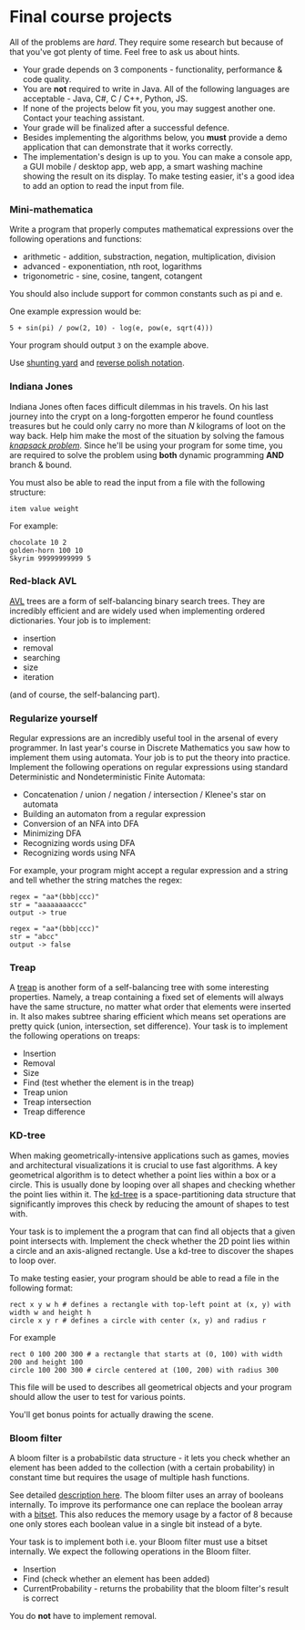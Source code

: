 Final course projects
======================

All of the problems are *hard*. They require some research but because of
that you've got plenty of time. Feel free to ask us about hints.

* Your grade depends on 3 components - functionality, performance & code quality.
* You are **not** required to write in Java. All of the following languages are
acceptable - Java, C#, C / C++, Python, JS.
* If none of the projects below fit you, you may suggest another one. Contact your
teaching assistant.
* Your grade will be finalized after a successful defence.
* Besides implementing the algorithms below, you **must** provide a demo application
that can demonstrate that it works correctly.
* The implementation's design is up to you. You can make a console app, a GUI
mobile / desktop app, web app, a smart washing machine showing the result on its
display. To make testing easier, it's a good idea to add an option to read the input
from file.


### Mini-mathematica
Write a program that properly computes mathematical expressions over the following
operations and functions:
* arithmetic - addition, substraction, negation, multiplication, division
* advanced - exponentiation, nth root, logarithms
* trigonometric - sine, cosine, tangent, cotangent

You should also include support for common constants such as pi and e.

One example expression would be:

```
5 + sin(pi) / pow(2, 10) - log(e, pow(e, sqrt(4)))
```
Your program should output `3` on the example above.

Use [shunting yard](http://en.wikipedia.org/wiki/Shunting-yard_algorithm) and
[reverse polish notation](http://en.wikipedia.org/wiki/Reverse_Polish_notation).

### Indiana Jones
Indiana Jones often faces difficult dilemmas in his travels. On his last journey
into the crypt on a long-forgotten emperor he found countless treasures but he could
only carry no more than *N* kilograms of loot on the way back. Help him make
the most of the situation by solving the famous
[*knapsack problem*](http://en.wikipedia.org/wiki/Knapsack_problem). Since
he'll be using your program for some time, you are required to solve the problem
using **both** dynamic programming **AND** branch & bound.

You must also be able to read the input from a file with the following structure:

```
item value weight
```

For example:

```
chocolate 10 2
golden-horn 100 10
Skyrim 99999999999 5
```

### Red-black AVL
[AVL](http://en.wikipedia.org/wiki/AVL_tree) trees are a form of self-balancing
binary search trees.
They are incredibly efficient and are widely used when implementing ordered
dictionaries. Your job is to implement:

* insertion
* removal
* searching
* size
* iteration

(and of course, the self-balancing part).

### Regularize yourself
Regular expressions are an incredibly useful tool in the arsenal of every programmer.
In last year's course in Discrete Mathematics you saw how to implement them
using automata. Your job is to put the theory into practice. Implement the following
operations on regular expressions using standard Deterministic and Nondeterministic
Finite Automata:

* Concatenation / union / negation / intersection / Klenee's star on automata
* Building an automaton from a regular expression
* Conversion of an NFA into DFA
* Minimizing DFA
* Recognizing words using DFA
* Recognizing words using NFA

For example, your program might accept a regular expression and a string and
tell whether the string matches the regex:

```
regex = "aa*(bbb|ccc)"
str = "aaaaaaaaccc"
output -> true

regex = "aa*(bbb|ccc)"
str = "abcc"
output -> false
```

### Treap

A [treap](https://en.wikipedia.org/wiki/K-d_tree) is another form of a
self-balancing tree with some interesting properties. Namely, a treap
containing a fixed set of elements will always have the same structure,
no matter what order that elements were inserted in. It also makes subtree
sharing efficient which means set operations are pretty quick (union, intersection,
set difference). Your task is to implement the following operations on treaps:

* Insertion
* Removal
* Size
* Find (test whether the element is in the treap)
* Treap union
* Treap intersection
* Treap difference

### KD-tree

When making geometrically-intensive applications such as games, movies
and architectural visualizations it is crucial to use fast algorithms.
A key geometrical algorithm is to detect whether a point lies within
a box or a circle. This is usually done by looping over all shapes
and checking whether the point lies within it. The [kd-tree](https://en.wikipedia.org/wiki/K-d_tree)
is a space-partitioning data structure that significantly improves this check
by reducing the amount of shapes to test with.

Your task is to implement the a program that can find all objects
that a given point intersects with. Implement the check whether the 2D point
lies within a circle and an axis-aligned rectangle. Use a kd-tree to
discover the shapes to loop over.

To make testing easier, your program should be able to read a file in the following format:

```
rect x y w h # defines a rectangle with top-left point at (x, y) with width w and height h
circle x y r # defines a circle with center (x, y) and radius r
```

For example
```
rect 0 100 200 300 # a rectangle that starts at (0, 100) with width 200 and height 100
circle 100 200 300 # circle centered at (100, 200) with radius 300
```

This file will be used to describes all geometrical objects and your program should allow
the user to test for various points.

You'll get bonus points for actually drawing the scene.

### Bloom filter

A bloom filter is a probabilstic data structure - it lets
you check whether an element has been added to the collection
(with a certain probability) in constant time but requires
the usage of multiple hash functions.

See detailed [description here](https://en.wikipedia.org/wiki/Bloom_filter).
The bloom filter uses an array of booleans internally. To improve its performance
one can replace the boolean array with a [bitset](https://en.wikipedia.org/wiki/Bit_array).
This also reduces the memory usage by a factor of 8 because one only stores each boolean
value in a single bit instead of a byte.

Your task is to implement both i.e. your Bloom filter must use a bitset internally.
We expect the following operations in the Bloom filter.

* Insertion
* Find (check whether an element has been added)
* CurrentProbability - returns the probability that the bloom filter's result is correct

You do **not** have to implement removal.
